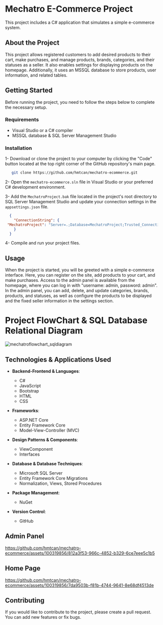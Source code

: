 # Mechatro E-Commerce Project
This project includes a C# application that simulates a simple e-commerce system.

## About the Project
This project allows registered customers to add desired products to their cart, make purchases, and manage products, brands, categories, and their statuses as a seller. It also enables settings for displaying products on the homepage. Additionally, it uses an MSSQL database to store products, user information, and related tables.

## Getting Started
Before running the project, you need to follow the steps below to complete the necessary setup.

### Requirements
- Visual Studio or a C# compiler
- MSSQL database & SQL Server Management Studio

### Installation

1- Download or clone the project to your computer by clicking the "Code" button located at the top right corner of the GitHub repository's main page.

 ```bash
    git clone https://github.com/hmtcan/mechatro-ecommerce.git
```

2- Open the `mechatro-ecommerce.sln` file in Visual Studio or your preferred C# development environment.

3- Add the `MechatroProject.bak` file located in the project's root directory to SQL Server Management Studio and update your connection settings in the `appsettings.json` file.

  ```json
    {
      "ConnectionString": {
   "MechatroProject": "Server=.;Database=MechatroProject;Trusted_Connection=True;TrustServerCertificate=True;"
      }
    }
  ```
4- Compile and run your project files.

## Usage
When the project is started, you will be greeted with a simple e-commerce interface. Here, you can register on the site, add products to your cart, and make purchases. Access to the admin panel is available from the homepage, where you can log in with "username: admin, password: admin". In the admin panel, you can add, delete, and update categories, brands, products, and statuses, as well as configure the products to be displayed and the fixed seller information in the settings section.

# Project FlowChart & SQL Database Relational Diagram
![mechatroflowchart_sqldiagram](https://github.com/hmtcan/mechatro-ecommerce/assets/100319856/88723b41-3983-43fb-90c7-5ee559800b56)

## Technologies & Applications Used

- **Backend-Frontend & Languages**:
  - C#
  - JavaScript
  - Bootstrap
  - HTML
  - CSS
 
- **Frameworks**:
  - ASP.NET Core
  - Entity Framework Core
  - Model-View-Controller (MVC)

 - **Design Patterns & Components**:
    - ViewComponent
    - Interfaces
    
- **Database & Database Techniques**:
  - Microsoft SQL Server
  - Entity Framework Core Migrations
  - Normalization, Views, Stored Procedures

- **Package Management**:
  - NuGet
    
- **Version Control**:
  - GitHub

## Admin Panel 
https://github.com/hmtcan/mechatro-ecommerce/assets/100319856/812a3f53-966c-4852-b329-6ce7eee5c1b5

## Home Page
https://github.com/hmtcan/mechatro-ecommerce/assets/100319856/7da9503b-f81b-4744-9641-8e68df4513de

## Contributing
If you would like to contribute to the project, please create a pull request. You can add new features or fix bugs.

